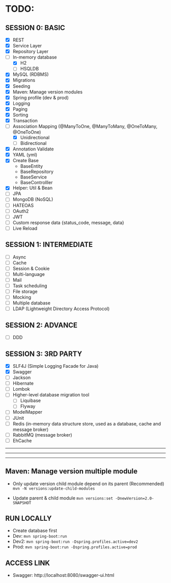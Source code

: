 # TODO:

## SESSION 0: BASIC
- [x] REST
- [x] Service Layer
- [x] Repository Layer
- [ ] In-memory database
  + [x] H2
  + [ ] HSQLDB
- [x] MySQL (RDBMS)
- [x] Migrations
- [x] Seeding
- [x] Maven: Manage version modules
- [x] Spring profile (dev & prod)
- [x] Logging
- [x] Paging
- [x] Sorting
- [x] Transaction
- [ ] Association Mapping (@ManyToOne, @ManyToMany, @OneToMany, @OneToOne)
  + [x] Unidirectional
  + [ ] Bidirectional
- [x] Annotation Validate
- [x] YAML (yml)
- [x] Create Base
  + BaseEntity
  + BaseRepository
  + BaseService
  + BaseControlller
- [x] Helper: Util & Bean
- [ ] JPA
- [ ] MongoDB (NoSQL)
- [ ] HATEOAS
- [ ] OAuth2
- [ ] JWT
- [ ] Custom response data {status_code, message, data}
- [ ] Live Reload

## SESSION 1: INTERMEDIATE
- [ ] Async
- [ ] Cache
- [ ] Session & Cookie
- [ ] Multi-language
- [ ] Mail
- [ ] Task scheduling
- [ ] File storage
- [ ] Mocking
- [ ] Multiple database
- [ ] LDAP (Lightweight Directory Access Protocol)

## SESSION 2: ADVANCE
- [ ] DDD

## SESSION 3: 3RD PARTY
- [x] SLF4J (Simple Logging Facade for Java)
- [x] Swagger
- [ ] Jackson
- [ ] Hibernate
- [ ] Lombok
- [ ] Higher-level database migration tool
  + [ ] Liquibase
  + [ ] Flyway
- [ ] ModelMapper
- [ ] JUnit
- [ ] Redis (in-memory data structure store, used as a database, cache and message broker)
- [ ] RabbitMQ (message broker)
- [ ] EhCache

---
***
___

## Maven: Manage version multiple module
- Only update version child module depend on its parent (Recommended)
```mvn -N versions:update-child-modules```

- Update parent & child module
```mvn versions:set -DnewVersion=2.0-SNAPSHOT```

## RUN LOCALLY
- Create database first
- Dev:  ```mvn spring-boot:run```
- Dev2: ```mvn spring-boot:run -Dspring.profiles.active=dev2```
- Prod: ```mvn spring-boot:run -Dspring.profiles.active=prod```

## ACCESS LINK
- Swagger:
http://localhost:8080/swagger-ui.html
